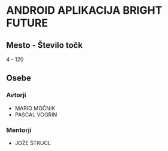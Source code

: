 # ANDROID APLIKACIJA BRIGHT FUTURE
## Mesto - Število točk
4 - 120
## Osebe
### Avtorji
 * MARIO MOČNIK
 * PASCAL VOGRIN
### Mentorji
 * JOŽE ŠTRUCL